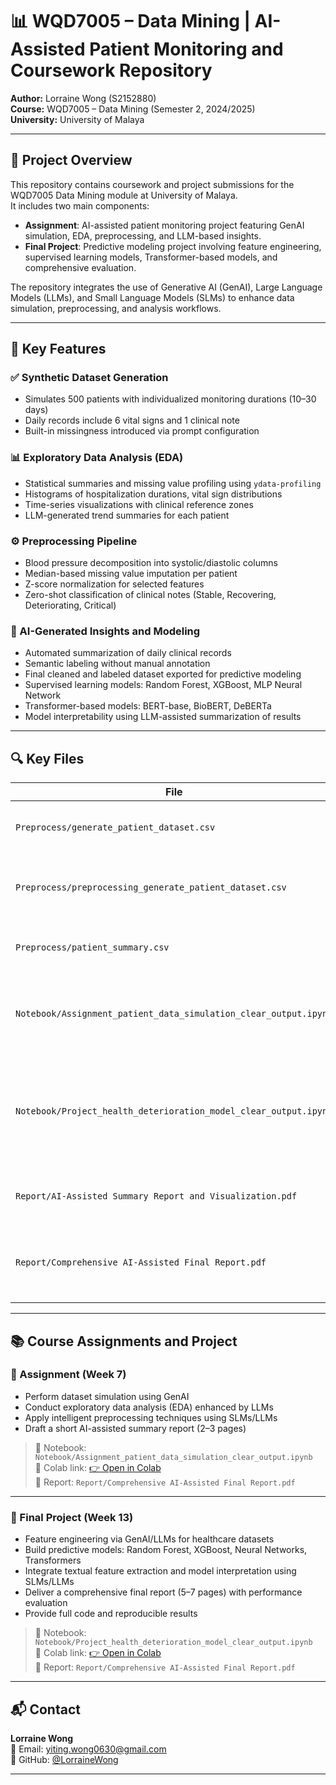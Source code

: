 # 📊 WQD7005 – Data Mining | AI-Assisted Patient Monitoring and Coursework Repository

**Author:** Lorraine Wong (S2152880)  
**Course:** WQD7005 – Data Mining (Semester 2, 2024/2025)  
**University:** University of Malaya

---

## 📌 Project Overview

This repository contains coursework and project submissions for the WQD7005 Data Mining module at University of Malaya.  
It includes two main components:

- **Assignment**: AI-assisted patient monitoring project featuring GenAI simulation, EDA, preprocessing, and LLM-based insights.  
- **Final Project**: Predictive modeling project involving feature engineering, supervised learning models, Transformer-based models, and comprehensive evaluation.

The repository integrates the use of Generative AI (GenAI), Large Language Models (LLMs), and Small Language Models (SLMs) to enhance data simulation, preprocessing, and analysis workflows.

---

## 🧪 Key Features

### ✅ Synthetic Dataset Generation
- Simulates 500 patients with individualized monitoring durations (10–30 days)  
- Daily records include 6 vital signs and 1 clinical note  
- Built-in missingness introduced via prompt configuration  

### 📊 Exploratory Data Analysis (EDA)
- Statistical summaries and missing value profiling using `ydata-profiling`  
- Histograms of hospitalization durations, vital sign distributions  
- Time-series visualizations with clinical reference zones  
- LLM-generated trend summaries for each patient  

### ⚙️ Preprocessing Pipeline
- Blood pressure decomposition into systolic/diastolic columns  
- Median-based missing value imputation per patient  
- Z-score normalization for selected features  
- Zero-shot classification of clinical notes (Stable, Recovering, Deteriorating, Critical)

### 🤖 AI-Generated Insights and Modeling
- Automated summarization of daily clinical records  
- Semantic labeling without manual annotation  
- Final cleaned and labeled dataset exported for predictive modeling  
- Supervised learning models: Random Forest, XGBoost, MLP Neural Network  
- Transformer-based models: BERT-base, BioBERT, DeBERTa  
- Model interpretability using LLM-assisted summarization of results

---

## 🔍 Key Files

| File | Description |
|------|-------------|
| `Preprocess/generate_patient_dataset.csv` | Raw GenAI-generated dataset (6501 entries) |
| `Preprocess/preprocessing_generate_patient_dataset.csv` | Cleaned and structured dataset with note_status labels |
| `Preprocess/patient_summary.csv` | LLMs-generated patient-level summaries |
| `Notebook/Assignment_patient_data_simulation_clear_output.ipynb` | Assignment notebook (simulation → preprocessing → EDA → LLM analysis) |
| `Notebook/Project_health_deterioration_model_clear_output.ipynb` | Final project notebook (feature engineering → model training → evaluation → AI-assisted interpretation) |
| `Report/AI-Assisted Summary Report and Visualization.pdf` | Assignment final report (with figures and findings) |
| `Report/Comprehensive AI-Assisted Final Report.pdf` | Final project report (with modeling, analysis, and LLM-assisted interpretation) |

---

## 📚 Course Assignments and Project

### 📝 Assignment (Week 7)
- Perform dataset simulation using GenAI  
- Conduct exploratory data analysis (EDA) enhanced by LLMs  
- Apply intelligent preprocessing techniques using SLMs/LLMs  
- Draft a short AI-assisted summary report (2–3 pages)

> 📎 Notebook: `Notebook/Assignment_patient_data_simulation_clear_output.ipynb`  
> 📎 Colab link: [👉 Open in Colab](https://colab.research.google.com/drive/1AlG6-XxHVNyOP6qH56rwvGLGuAfcNkl-?usp=sharing)  
> 📎 Report: `Report/Comprehensive AI-Assisted Final Report.pdf`

---

### 🚀 Final Project (Week 13)
- Feature engineering via GenAI/LLMs for healthcare datasets  
- Build predictive models: Random Forest, XGBoost, Neural Networks, Transformers  
- Integrate textual feature extraction and model interpretation using SLMs/LLMs  
- Deliver a comprehensive final report (5–7 pages) with performance evaluation  
- Provide full code and reproducible results

> 📎 Notebook: `Notebook/Project_health_deterioration_model_clear_output.ipynb`  
> 📎 Colab link: [👉 Open in Colab](https://colab.research.google.com/drive/1Ljp7JaFCAvhpyPQkolrWn2ZkvWI_9OeA?usp=sharing)  
> 📎 Report: `Report/Comprehensive AI-Assisted Final Report.pdf`

---

## 📬 Contact

**Lorraine Wong**  
📧 Email: yiting.wong0630@gmail.com  
🔗 GitHub: [@LorraineWong](https://github.com/LorraineWong)

---

